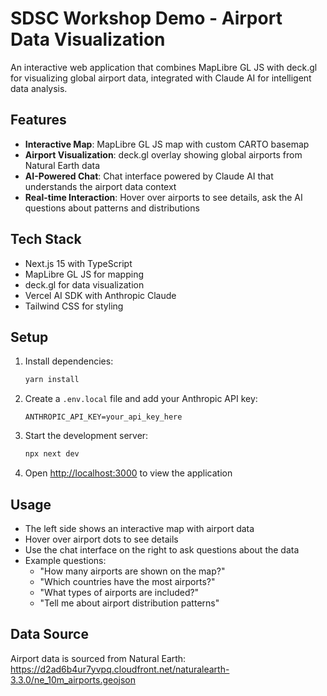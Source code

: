 # SDSC Workshop Demo - Airport Data Visualization

An interactive web application that combines MapLibre GL JS with deck.gl for visualizing global airport data, integrated with Claude AI for intelligent data analysis.

## Features

- **Interactive Map**: MapLibre GL JS map with custom CARTO basemap
- **Airport Visualization**: deck.gl overlay showing global airports from Natural Earth data
- **AI-Powered Chat**: Chat interface powered by Claude AI that understands the airport data context
- **Real-time Interaction**: Hover over airports to see details, ask the AI questions about patterns and distributions

## Tech Stack

- Next.js 15 with TypeScript
- MapLibre GL JS for mapping
- deck.gl for data visualization
- Vercel AI SDK with Anthropic Claude
- Tailwind CSS for styling

## Setup

1. Install dependencies:
   ```bash
   yarn install
   ```

2. Create a `.env.local` file and add your Anthropic API key:
   ```
   ANTHROPIC_API_KEY=your_api_key_here
   ```

3. Start the development server:
   ```bash
   npx next dev
   ```

4. Open [http://localhost:3000](http://localhost:3000) to view the application

## Usage

- The left side shows an interactive map with airport data
- Hover over airport dots to see details
- Use the chat interface on the right to ask questions about the data
- Example questions:
  - "How many airports are shown on the map?"
  - "Which countries have the most airports?"
  - "What types of airports are included?"
  - "Tell me about airport distribution patterns"

## Data Source

Airport data is sourced from Natural Earth:
https://d2ad6b4ur7yvpq.cloudfront.net/naturalearth-3.3.0/ne_10m_airports.geojson